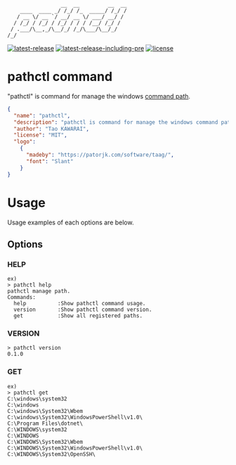 ```
                 __  __         __  __
    ____  ____ _/ /_/ /_  _____/ /_/ /
   / __ \/ __ `/ __/ __ \/ ___/ __/ / 
  / /_/ / /_/ / /_/ / / / /__/ /_/ /  
 / .___/\__,_/\__/_/ /_/\___/\__/_/   
/_/    
```
[![latest-release](https://img.shields.io/github/v/release/taokawarai/pathctl?display_name=tag&sort=semver)](https://github.com/taokawarai/pathctl/releases)
[![latest-release-including-pre](https://img.shields.io/github/v/release/taokawarai/pathctl?display_name=tag&include_prereleases&sort=semver)](https://github.com/taokawarai/pathctl/releases)
[![license](https://img.shields.io/github/license/taokawarai/pathctl)](https://opensource.org/license/mit/)

# pathctl command

"pathctl" is command for manage the windows [command path](https://learn.microsoft.com/en-us/windows-server/administration/windows-commands/path). 

```json
{
  "name": "pathctl",
  "description": "pathctl is command for manage the windows command path.",
  "author": "Tao KAWARAI",
  "license": "MIT",
  "logo":
    {
      "madeby": "https://patorjk.com/software/taag/",
      "font": "Slant"
    }
}
```

# Usage
Usage examples of each options are below.

## Options
### HELP
```console
ex)
> pathctl help
pathctl manage path.
Commands:
  help          :Show pathctl command usage.
  version       :Show pathctl command version.
  get           :Show all registered paths.
```

### VERSION
```console
> pathctl version
0.1.0
```

### GET
```console
ex)
> pathctl get
C:\windows\system32
C:\windows
C:\windows\System32\Wbem
C:\windows\System32\WindowsPowerShell\v1.0\
C:\Program Files\dotnet\
C:\WINDOWS\system32
C:\WINDOWS
C:\WINDOWS\System32\Wbem
C:\WINDOWS\System32\WindowsPowerShell\v1.0\
C:\WINDOWS\System32\OpenSSH\
```